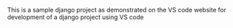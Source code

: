 This is a sample django project as demonstrated on the VS code website for development
of a django project using VS code